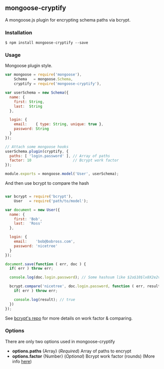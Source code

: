 ## mongoose-cryptify
A mongoose.js plugin for encrypting schema paths via bcrypt.

### Installation
```
$ npm install mongoose-cryptify --save
```

### Usage
Mongoose plugin style.

```javascript
var mongoose = require('mongoose'),
    Schema   = mongoose.Schema,
    cryptify = require('mongoose-cryptify'),

var userSchema = new Schema({
  name: {
    first: String,
    last:  String
  },

  login: {
    email:    { type: String, unique: true },
    password: String
  }
});

// Attach some mongoose hooks
userSchema.plugin(cryptify, {
  paths: [ 'login.password' ], // Array of paths
  factor: 10                   // Bcrypt work factor
});

module.exports = mongoose.model('User', userSchema);
```

And then use bcrypt to compare the hash

```javascript

var bcrypt = require('bcrypt'),
    User   = require('path/to/model');

var document = new User({
  name: {
    first: 'Bob',
    last:  'Ross'
  },

  login: {
    email:    'bob@bobross.com',
    password: 'nicetree'
  }
});

document.save(function ( err, doc ) {
  if( err ) throw err;

  console.log(doc.login.password); // Some hashsum like $2a$10$lx8X2e2vIiapMwv4DqixJurDnqV8qn7W6Q7ocXygHGD9dp5kEspnm

  bcrypt.compare('nicetree', doc.login.password, function ( err, result ) {
    if( err ) throw err;

    console.log(result); // true
  })
});
```

See [bcrypt's repo](https://github.com/ncb000gt/node.bcrypt.js) for more details on work factor & comparing.


### Options

There are only two options used in mongoose-cryptify

+ **options.paths** {Array} (*Required*) Array of paths to encrypt
+ **options.factor** {Number} (*Optional*) Bcrypt work factor (rounds) (More info [here](https://github.com/ncb000gt/node.bcrypt.js#a-note-on-rounds))
